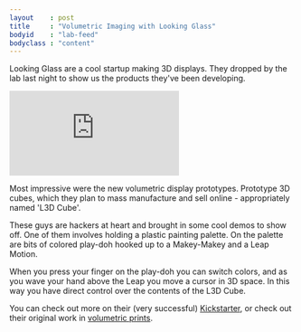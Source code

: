 ```yaml
---
layout    : post
title     : "Volumetric Imaging with Looking Glass"
bodyid    : "lab-feed"
bodyclass : "content"
---
```

<p>Looking Glass are a cool startup making 3D displays. They dropped by the lab last night to show us the products they've been developing.</p>

<div class="video">
	<iframe src="https://player.vimeo.com/video/110447060?color=ffffff" frameborder="0" webkitallowfullscreen mozallowfullscreen allowfullscreen></iframe>
</div>

<p>Most impressive were the new volumetric display prototypes. Prototype 3D cubes, which they plan to mass manufacture and sell online - appropriately named 'L3D Cube'.</p>

<p>These guys are hackers at heart and brought in some cool demos to show off. One of them involves holding a plastic painting palette. On the palette are bits of colored play-doh hooked up to a Makey-Makey and a Leap Motion.</p>

<p>When you press your finger on the play-doh you can switch colors, and as you wave your hand above the Leap you move a cursor in 3D space. In this way you have direct control over the contents of the L3D Cube.</p>

<p>You can check out more on their (very successful) <a href="https://www.kickstarter.com/projects/lookingglass/l3d-cube-the-3d-led-cube-from-the-future">Kickstarter</a>, or check out their original work in <a href="http://www.lookingglassfactory.com/">volumetric prints</a>.</p>